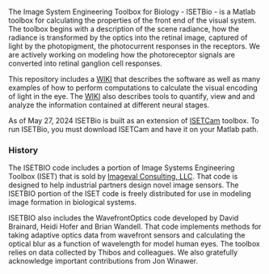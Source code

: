 The Image System Engineering Toolbox for Biology - ISETBio - is a Matlab toolbox for calculating the properties of the front end of the visual system.  The toolbox begins with a description of the scene radiance, how the radiance is transformed by the optics into the retinal image, captured of light by the photopigment, the photocurrent responses in the receptors.  We are actively working on modeling how the photoreceptor signals are converted into retinal ganglion cell responses.

This repository includes a [WIKI](https://github.com/isetbio/isetbio/wiki) that describes the software as well as many examples of how to perform computations to calculate the visual encoding of light in the eye.  The [WIKI](https://github.com/isetbio/isetbio/wiki) also describes tools to quantify, view and and analyze the information contained at different neural stages.  

As of May 27, 2024 ISETBio is built as an extension of [ISETCam](https://github.com/iset/isetcam/wiki) toolbox. To run ISETBio, you must download ISETCam and have it on your Matlab path.

### History 

The ISETBIO code includes a portion of Image Systems Engineering Toolbox (ISET) that is sold by [Imageval Consulting, LLC](http://www.imageval.com).  That code is designed to help industrial partners design novel image sensors. The ISETBIO portion of the ISET code is freely distributed for use in modeling image formation in biological systems. 

ISETBIO also includes the WavefrontOptics code developed by David Brainard, Heidi Hofer and Brian Wandell.  That code implements methods for taking adaptive optics data from wavefront sensors and calculating the optical blur as a function of wavelength for model human eyes.  The toolbox relies on data collected by Thibos and colleagues. We also gratefully acknowledge important contributions from Jon Winawer.  
